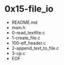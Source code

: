 # 0x15-file_io
+ README.md
+ main.h
+ 0-read_textfile.c
+ 1-create_file.c
+ 100-elf_header.c
+ 2-append_text_to_file.c
+ 3-cp.c
+ EOF

